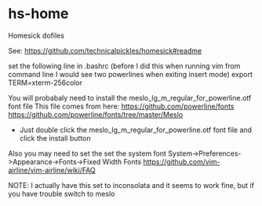 # hs-home
Homesick dofiles

See: https://github.com/technicalpickles/homesick#readme


set the following line in .bashrc (before I did this when running vim from command line I would see two powerlines when exiting insert mode)
export TERM=xterm-256color

You will probabaly need to install the meslo_lg_m_regular_for_powerline.otf font file
This file comes from here: 
https://github.com/powerline/fonts
https://github.com/powerline/fonts/tree/master/Meslo

- Just double click the meslo_lg_m_regular_for_powerline.otf font file and click the install button

Also you may need to set the set the system font
System->Preferences->Appearance->Fonts->Fixed Width Fonts
https://github.com/vim-airline/vim-airline/wiki/FAQ

NOTE: I actually have this set to inconsolata and it seems to work fine, but if you have trouble switch to meslo

